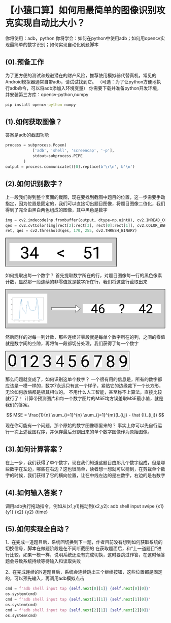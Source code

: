 # 【小猿口算】如何用最简单的图像识别攻克实现自动比大小？

你将使用：adb，python
你将学会：如何在python中使用adb；如何用opencv实现最简单的数字识别；如何实现自动化刷题脚本

## (0).预备工作

为了更方便的测试和规避潜在的财产风险，推荐使用模拟器代替真机，常见的Android模拟器通常自带adb，请试试找到它。
（可选：为了让python方便地执行adb命令，可以将adb添加入环境变量）
你需要下载并准备python开发环境，并安装第三方库：opencv-python,numpy

```cmd
pip install opencv-python numpy
```

## (1).如何获取图像？

答案是adb的截图功能

```python
process = subprocess.Popen(
            ['adb', 'shell', 'screencap', '-p'],
            stdout=subprocess.PIPE
        )
output = process.communicate()[0].replace(b'\r\n', b'\n')
```

## (2).如何识别数字？

上一段我们得到整个页面的截图，现在要找到截图中题目的位置，这一步需要手动指定，因为位置是固定的，我们可以直接切出题目图像，将题目图像二值化，我们得到了完全由黑白两色组成的图像，其中黑色是数字

```python
img = cv2.imdecode(np.frombuffer(output, dtype=np.uint8), cv2.IMREAD_COLOR)
qes = cv2.cvtColor(img[rect[2]:rect[3], rect[0]:rect[1]], cv2.COLOR_BGR2GRAY)
ret, qes = cv2.threshold(qes, 170, 255, cv2.THRESH_BINARY)
```

![题目](qes.png)

如何提取出每一个数字？
首先提取数字所在的行，对题目图像每一行的黑色像素计数，显然那一段连续的非零值就是数字所在行，我们将这些行截取出来

![alt h](horizontal.png)

然后同样的对每一列计数，那些连续非零段就是每单个数字所在的列，之间的零值就是数字间的空隙，再将每一段都切分处理，我们获得了每一个数字

![numbers](numbers.png)

那么问题就变成了，如何识别这单个数字？
一个很有用的信息是，所有的数字都应该是一模一样的，数字7永远只有这一个样子，紧贴它的边缘裁下一个长方形，无论如何放缩都是极其相似的。
不用什么人工智能，甚至称不上算法，直接比较就行了！
计算带预测图片和每一个数字图片的MSE均方误差取MSE最小值，就是我们的答案。

$$
MSE = \frac{1}{n} \sum_{i=1}^{n} \sum_{j=1}^{m}(I_{i,j} - \hat {I}_{i,j})
$$

现在你可能有一个问题，那个原始的数字图像哪里来的？
事实上你可以先自行运行一次上述截图程序，并保存最后分割出来的单个数字图像作为原始图像。

## (3).如何计算答案？

在上一步，我们获得了单个数字，现在我们知道这题目由那几个数字组成，但是哪些数字在左边，哪些在右边？这也很简单，读者想一想就可以猜到，在剪裁单个数字的时候，我们获得了它的横向位置，让在中线左边的是左数字，右边的是右数字

## (4).如何输入答案？

调用adb执行拖动指令，例如从(x1,y1)拖动到(x2,y2): adb shell input swipe {x1} {y1} {x2} {y2} {time}

## (5).如何实现全自动？

1、在完成一道题目后，系统回切换到下一题，作者目前没有想到如何获取系统的切换信号，脚本在做题阶段是在不间断截图的
在获取题面后，和“上一道题目”进行比较，如果一模一样，说明系统还没有完成切换，这时要跳过作答，在这时候答题会导致系统持续等待输入和读取失败

2、在完成连续的N道题目后，系统会连续跳出三个继续按钮，这些位置都是固定的，可以预先输入，再调用adb模拟点击

```python
cmd = f'adb shell input tap {self.next[0][1]} {self.next[0][0]}'
os.system(cmd)
cmd = f'adb shell input tap {self.next[1][1]} {self.next[1][0]}'
os.system(cmd)
cmd = f'adb shell input tap {self.next[2][1]} {self.next[2][0]}'
os.system(cmd)
```
